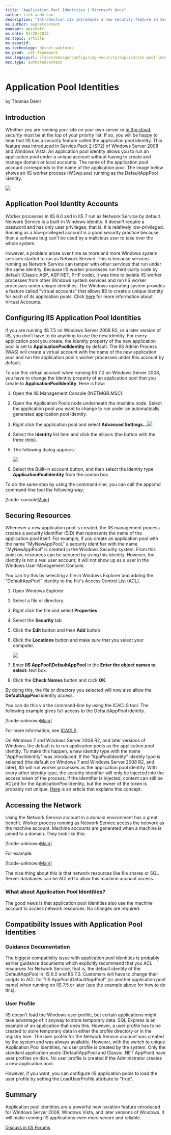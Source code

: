 ```yaml
---
title: "Application Pool Identities | Microsoft Docs"
author: rick-anderson
description: "Introduction IIS introduces a new security feature in Service Pack 2 (SP2) of Windows Server 2008 and Windows Vista. It's called Application Pool Identities...."
ms.author: aspnetcontent
manager: wpickett
ms.date: 03/28/2014
ms.topic: article
ms.assetid: 
ms.technology: dotnet-webforms
ms.prod: .net-framework
msc.legacyurl: /learn/manage/configuring-security/application-pool-identities
msc.type: authoredcontent
---
```

Application Pool Identities
====================
by Thomas Deml

## Introduction

Whether you are running your site on your own server or [in the cloud](https://www.windowsazure.com/en-us/documentation/services/web-sites/), security must be at the top of your priority list. If so, you will be happy to hear that IIS has a security feature called the application pool identity. This feature was introduced in Service Pack 2 (SP2) of Windows Server 2008 and Windows Vista. An application pool identity allows you to run an application pool under a unique account without having to create and manage domain or local accounts. The name of the application pool account corresponds to the name of the application pool. The image below shows an IIS worker process (W3wp.exe) running as the DefaultAppPool identity.

[![](application-pool-identities/_static/image3.jpg)](application-pool-identities/_static/image1.jpg)

## Application Pool Identity Accounts

Worker processes in IIS 6.0 and in IIS 7 run as Network Service by default. Network Service is a built-in Windows identity. It doesn't require a password and has only user privileges; that is, it is relatively low-privileged. Running as a low-privileged account is a good security practice because then a software bug can't be used by a malicious user to take over the whole system.

However, a problem arose over time as more and more Windows system services started to run as Network Service. This is because services running as Network Service can tamper with other services that run under the same identity. Because IIS worker processes run third-party code by default (Classic ASP, ASP.NET, PHP code), it was time to isolate IIS worker processes from other Windows system services and run IIS worker processes under unique identities. The Windows operating system provides a feature called "virtual accounts" that allows IIS to create a unique identity for each of its application pools. Click [here](https://technet.microsoft.com/en-us/library/dd548356.aspx "Virtual Accounts") for more information about Virtual Accounts.

## Configuring IIS Application Pool Identities

If you are running IIS 7.5 on Windows Server 2008 R2, or a later version of IIS, you don't have to do anything to use the new identity. For every application pool you create, the Identity property of the new application pool is set to **ApplicationPoolIdentity** by default. The IIS Admin Process (WAS) will create a virtual account with the name of the new application pool and run the application pool's worker processes under this account by default.

To use this virtual account when running IIS 7.0 on Windows Server 2008, you have to change the Identity property of an application pool that you create to **ApplicationPoolIdentity**. Here is how:

1. Open the IIS Management Console (INETMGR.MSC).
2. Open the Application Pools node underneath the machine node. Select the application pool you want to change to run under an automatically generated application pool identity.
3. Right click the application pool and select **Advanced Settings...**[![](application-pool-identities/_static/image6.jpg)](application-pool-identities/_static/image5.jpg)
4. Select the **Identity** list item and click the ellipsis (the button with the three dots).
5. The following dialog appears: 

    [![](application-pool-identities/_static/image8.jpg)](application-pool-identities/_static/image7.jpg)
6. Select the Built-in account button, and then select the identity type **ApplicationPoolIdentity** from the combo box.

To do the same step by using the command-line, you can call the appcmd command-line tool the following way:


[!code-console[Main](application-pool-identities/samples/sample1.cmd)]


## Securing Resources

Whenever a new application pool is created, the IIS management process creates a security identifier (SID) that represents the name of the application pool itself. For example, if you create an application pool with the name &quot;MyNewAppPool,&quot; a security identifier with the name &quot;MyNewAppPool&quot; is created in the Windows Security system. From this point on, resources can be secured by using this identity. However, the identity is not a real user account; it will not show up as a user in the Windows User Management Console.

You can try this by selecting a file in Windows Explorer and adding the &quot;DefaultAppPool&quot; identity to the file's Access Control List (ACL).

1. Open Windows Explorer
2. Select a file or directory.
3. Right click the file and select **Properties**
4. Select the **Security** tab
5. Click the **Edit** button and then **Add** button
6. Click the **Locations** button and make sure that you select your computer. 

    [![](application-pool-identities/_static/image11.jpg)](application-pool-identities/_static/image9.jpg)
7. Enter **IIS AppPool\DefaultAppPool** in the **Enter the object names to select:** text box.
8. Click the **Check Names** button and click **OK**.

By doing this, the file or directory you selected will now also allow the **DefaultAppPool** identity access.

You can do this via the command-line by using the ICACLS tool. The following example gives full access to the DefaultAppPool identity.


[!code-unknown[Main](application-pool-identities/samples/sample-127018-2.unknown)]

For more information, see [ICACLS](https://technet.microsoft.com/en-us/library/cc753525.aspx). 

On Windows 7 and Windows Server 2008 R2, and later versions of Windows, the default is to run application pools as the application pool identity. To make this happen, a new identity type with the name &quot;AppPoolIdentity&quot; was introduced. If the &quot;AppPoolIdentity&quot; identity type is selected (the default on Windows 7 and Windows Server 2008 R2, and later), IIS will run worker processes as the application pool identity. With every other identity type, the security identifier will only be injected into the access token of the process. If the identifier is injected, content can still be ACLed for the ApplicationPoolIdentity, but the owner of the token is probably not unique. [Here](http://adopenstatic.com/cs/blogs/ken/archive/2008/01/29/15759.aspx "AppPool isolation") is an article that explains this concept.

## Accessing the Network

Using the Network Service account in a domain environment has a great benefit. Worker process running as Network Service access the network as the machine account. Machine accounts are generated when a machine is joined to a domain. They look like this:

[!code-unknown[Main](application-pool-identities/samples/sample-127018-3.unknown)]

For example:

[!code-unknown[Main](application-pool-identities/samples/sample-127018-4.unknown)]

The nice thing about this is that network resources like file shares or SQL Server databases can be ACLed to allow this machine account access.

### What about Application Pool Identities?

The good news is that application pool identities also use the machine account to access network resources. No changes are required.

## Compatibility Issues with Application Pool Identities

### Guidance Documentation

The biggest compatibilty issue with application pool identities is probably earlier guidance documents which explicitly recommend that you ACL resources for Network Service, that is, the default identity of the DefaultAppPool in IIS 6.0 and IIS 7.0. Customers will have to change their scripts to ACL for &quot;IIS AppPool\DefaultAppPool&quot; (or another application pool name) when running on IIS 7.5 or later (see the example above for how to do this).

### User Profile

IIS doesn't load the Windows user profile, but certain applications might take advantage of it anyway to store temporary data. SQL Express is an example of an application that does this. However, a user profile has to be created to store temporary data in either the profile directory or in the registry hive. The user profile for the Network Service account was created by the system and was always available. However, with the switch to unique Application Pool identities, no user profile is created by the system. Only the standard application pools (DefaultAppPool and Classic .NET AppPool) have user profiles on disk. No user profile is created if the Administrator creates a new application pool.

However, if you want, you can configure IIS application pools to load the user profile by setting the LoadUserProfile attribute to &quot;true&quot;.

## Summary

Application pool identities are a powerful new isolation feature introduced for Windows Server 2008, Windows Vista, and later versions of Windows. It will make running IIS applications even more secure and reliable.
  
  
[Discuss in IIS Forums](https://forums.iis.net/1043.aspx)